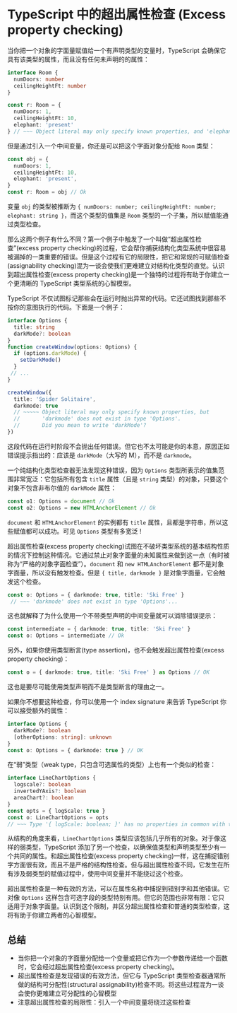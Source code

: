 # TypeScript 中的超出属性检查 (Excess property checking)
<PubDate date="2021/05/21"/>

当你把一个对象的字面量赋值给一个有声明类型的变量时，TypeScript 会确保它具有该类型的属性，而且没有任何未声明的的属性：
```ts
interface Room {
  numDoors: number
  ceilingHeightFt: number
}

const r: Room = {
  numDoors: 1,
  ceilingHeightFt: 10,
  elephant: 'present'
} // ~~~ Object literal may only specify known properties, and 'elephant' does not exist in type 'Room'
```
但是通过引入一个中间变量，你还是可以把这个字面对象分配给 `Room` 类型：
```ts
const obj = {
  numDoors: 1,
  ceilingHeightFt: 10,
  elephant: 'present',
}
const r: Room = obj // Ok
```
变量 `obj` 的类型被推断为 `{ numDoors: number; ceilingHeightFt: number; elephant: string }`，而这个类型的值集是 `Room` 类型的一个子集，所以赋值能通过类型检查。

那么这两个例子有什么不同？第一个例子中触发了一个叫做”超出属性检查”(excess property checking)的过程，它会帮你捕获结构化类型系统中很容易被漏掉的一类重要的错误。但是这个过程有它的局限性，把它和常规的可赋值检查(assignability checking)混为一谈会使我们更难建立对结构化类型的直觉。认识到超出属性检查(excess property checking)是一个独特的过程将有助于你建立一个更清晰的 TypeScript 类型系统的心智模型。

TypeScript 不仅试图标记那些会在运行时抛出异常的代码。它还试图找到那些不按你的意图执行的代码。下面是一个例子：
```ts
interface Options {
  title: string
  darkMode?: boolean
}
function createWindow(options: Options) {
  if (options.darkMode) {
    setDarkMode()
  }
 // ...
}

createWindow({
  title: 'Spider Solitaire',
  darkmode: true
  // ~~~~~ Object literal may only specify known properties, but
  //       'darkmode' does not exist in type 'Options'.
  //       Did you mean to write 'darkMode'?
})
```
这段代码在运行时阶段不会抛出任何错误。但它也不太可能是你的本意，原因正如错误提示指出的：应该是 `darkMode`（大写的 M），而不是 `darkmode`。

一个纯结构化类型检查器无法发现这种错误，因为 `Options` 类型所表示的值集范围非常宽泛：它包括所有包含 `title` 属性（且是 `string` 类型）的对象，只要这个对象不包含非布尔值的 `darkMode` 属性：
```ts
const o1: Options = document // Ok
const o2: Options = new HTMLAnchorElement // Ok
```
`document` 和 `HTMLAnchorElement` 的实例都有 `title` 属性，且都是字符串，所以这些赋值都可以成功。可见 `Options` 类型有多宽泛 !

超出属性检查(excess property checking)试图在不破坏类型系统的基本结构性质的情况下控制这种情况。它通过禁止对象字面量的未知属性来做到这一点（有时被称为“严格的对象字面检查”）。`document` 和 `new HTMLAnchorElement` 都不是对象字面量，所以没有触发检查。但是 `{ title, darkmode }` 是对象字面量，它会触发这个检查。
```ts
const o: Options = { darkmode: true, title: 'Ski Free' }
 // ~~~ 'darkmode' does not exist in type 'Options'...
```
这也就解释了为什么使用一个不带类型声明的中间变量就可以消除错误提示：
```ts
const intermediate = { darkmode: true, title: 'Ski Free' }
const o: Options = intermediate // Ok
```
另外，如果你使用类型断言(type assertion)，也不会触发超出属性检查(excess property checking)：
```ts
const o = { darkmode: true, title: 'Ski Free' } as Options // OK
```
这也是要尽可能使用类型声明而不是类型断言的理由之一。

如果你不想要这种检查，你可以使用一个 index signature 来告诉 TypeScript 你可以接受额外的属性：
```ts
interface Options {
  darkMode?: boolean
  [otherOptions: string]: unknown
}
const o: Options = { darkmode: true } // OK
```
在“弱”类型（weak type，只包含可选属性的类型）上也有一个类似的检查：
```ts
interface LineChartOptions {
  logscale?: boolean
  invertedYAxis?: boolean
  areaChart?: boolean
}
const opts = { logScale: true }
const o: LineChartOptions = opts
// ~~~ Type '{ logScale: boolean; }' has no properties in common with type 'LineChartOptions'
```

从结构的角度来看，`LineChartOptions` 类型应该包括几乎所有的对象。对于像这样的弱类型，TypeScript 添加了另一个检查，以确保值类型和声明类型至少有一个共同的属性。和超出属性检查(excess property checking)一样，这在捕捉错别字方面很有效，而且不是严格的结构性检查。但与超出属性检查不同，它发生在所有涉及弱类型的赋值过程中，使用中间变量并不能绕过这个检查。

超出属性检查是一种有效的方法，可以在属性名称中捕捉到错别字和其他错误。它对像 `Options` 这样包含可选字段的类型特别有用。但它的范围也非常有限：它只适用于对象字面量。认识到这个限制，并区分超出属性检查和普通的类型检查，这将有助于你建立两者的心智模型。

## 总结
- 当你把一个对象的字面量分配给一个变量或把它作为一个参数传递给一个函数时，它会经过超出属性检查(excess property checking)。
- 超出属性检查是发现错误的有效方法，但它与 TypeScript 类型检查器通常所做的结构可分配性(structural assignability)检查不同。将这些过程混为一谈会使你更难建立可分配性的心智模型
- 注意超出属性检查的局限性：引入一个中间变量将绕过这些检查